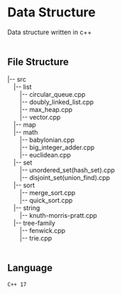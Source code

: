 # Data Structure
Data structure written in c++
<br>
<br>

## File Structure

|-- src <br>
&emsp;|-- list <br>
&emsp;&emsp;|-- circular_queue.cpp <br>
&emsp;&emsp;|-- doubly_linked_list.cpp <br>
&emsp;&emsp;|-- max_heap.cpp <br>
&emsp;&emsp;|-- vector.cpp <br>
&emsp;|-- map <br>
&emsp;|-- math <br>
&emsp;&emsp;|-- babylonian.cpp <br>
&emsp;&emsp;|-- big_integer_adder.cpp <br>
&emsp;&emsp;|-- euclidean.cpp <br>
&emsp;|-- set <br>
&emsp;&emsp;|-- unordered_set(hash_set).cpp <br>
&emsp;&emsp;|-- disjoint_set(union_find).cpp <br>
&emsp;|-- sort <br>
&emsp;&emsp;|-- merge_sort.cpp <br>
&emsp;&emsp;|-- quick_sort.cpp <br>
&emsp;|-- string <br>
&emsp;&emsp;|-- knuth-morris-pratt.cpp <br>
&emsp;|-- tree-family <br>
&emsp;&emsp;|-- fenwick.cpp <br>
&emsp;&emsp;|-- trie.cpp <br>
<br>

## Language
<code>C++ 17</code>
<br>
